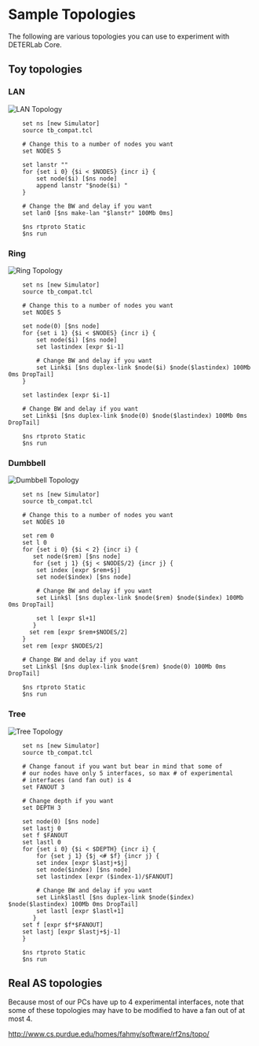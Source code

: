 # Sample Topologies

The following are various topologies you can use to experiment with DETERLab Core.

## Toy topologies

### LAN

![LAN Topology](/img/lan.png "LAN Topology")
```
	set ns [new Simulator]
	source tb_compat.tcl

	# Change this to a number of nodes you want
	set NODES 5

	set lanstr ""
	for {set i 0} {$i < $NODES} {incr i} {
	    set node($i) [$ns node]
	    append lanstr "$node($i) "
	}

	# Change the BW and delay if you want
	set lan0 [$ns make-lan "$lanstr" 100Mb 0ms]

	$ns rtproto Static
	$ns run
```
### Ring

![Ring Topology](/img/ring.png "Ring Topology")
```
    set ns [new Simulator]
    source tb_compat.tcl
    
    # Change this to a number of nodes you want
    set NODES 5

	set node(0) [$ns node]
	for {set i 1} {$i < $NODES} {incr i} {
	    set node($i) [$ns node]
	    set lastindex [expr $i-1]

	    # Change BW and delay if you want
	    set Link$i [$ns duplex-link $node($i) $node($lastindex) 100Mb 0ms DropTail]
	}

	set lastindex [expr $i-1]

	# Change BW and delay if you want
	set Link$i [$ns duplex-link $node(0) $node($lastindex) 100Mb 0ms DropTail]

	$ns rtproto Static
	$ns run
```
### Dumbbell

![Dumbbell Topology](/img/dumbbell.png "Dumbbell Topology")
```
	set ns [new Simulator]
	source tb_compat.tcl

	# Change this to a number of nodes you want
	set NODES 10

	set rem 0
	set l 0
	for {set i 0} {$i < 2} {incr i} {
	   set node($rem) [$ns node]
	   for {set j 1} {$j < $NODES/2} {incr j} {
	    set index [expr $rem+$j]
	    set node($index) [$ns node]

	    # Change BW and delay if you want
	    set Link$l [$ns duplex-link $node($rem) $node($index) 100Mb 0ms DropTail]

	    set l [expr $l+1]
	   }
	  set rem [expr $rem+$NODES/2]
	}
	set rem [expr $NODES/2]

	# Change BW and delay if you want
	set Link$l [$ns duplex-link $node($rem) $node(0) 100Mb 0ms DropTail]

	$ns rtproto Static
	$ns run
```
### Tree

![Tree Topology](/img/tree.png "Tree Topology")
```
	set ns [new Simulator]
	source tb_compat.tcl

	# Change fanout if you want but bear in mind that some of
	# our nodes have only 5 interfaces, so max # of experimental
	# interfaces (and fan out) is 4
	set FANOUT 3

	# Change depth if you want
	set DEPTH 3

	set node(0) [$ns node]
	set lastj 0
	set f $FANOUT
	set lastl 0
	for {set i 0} {$i < $DEPTH} {incr i} {
	    for {set j 1} {$j <# $f} {incr j} {
	    set index [expr $lastj+$j]
	    set node($index) [$ns node]
	    set lastindex [expr ($index-1)/$FANOUT]

	    # Change BW and delay if you want
	    set Link$lastl [$ns duplex-link $node($index) $node($lastindex) 100Mb 0ms DropTail]
	    set lastl [expr $lastl+1]
	   }
	set f [expr $f*$FANOUT]
	set lastj [expr $lastj+$j-1]
	}

	$ns rtproto Static
	$ns run
```

## Real AS topologies

Because most of our PCs have up to 4 experimental interfaces, note that some of these topologies may have to be modified to have a fan out of at most 4.

<http://www.cs.purdue.edu/homes/fahmy/software/rf2ns/topo/>

